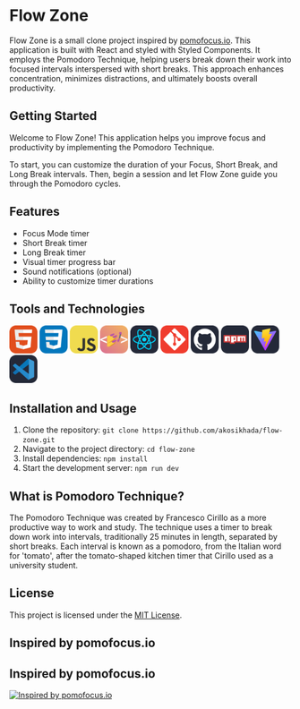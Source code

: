# Flow Zone

Flow Zone is a small clone project inspired by [pomofocus.io](https://pomofocus.io). This application is built with React and styled with Styled Components. It employs the Pomodoro Technique, helping users break down their work into focused intervals interspersed with short breaks. This approach enhances concentration, minimizes distractions, and ultimately boosts overall productivity.

## Getting Started

Welcome to Flow Zone! This application helps you improve focus and productivity by implementing the Pomodoro Technique.

To start, you can customize the duration of your Focus, Short Break, and Long Break intervals. Then, begin a session and let Flow Zone guide you through the Pomodoro cycles.

## Features

- Focus Mode timer
- Short Break timer
- Long Break timer
- Visual timer progress bar
- Sound notifications (optional)
- Ability to customize timer durations

## Tools and Technologies

<div align="left">
<img src="./public/html.png" alt="HTML" width="50" title="HTML">
<img src="./public/css.png" alt="CSS" width="50" title="CSS">
<img src="./public/js.png" alt="JavaScript" width="50" title="JavaScript">
<img src="./public/styled.png" alt="Styled Components" width="50" title="Styled Components">
<img src="./public/react.png" alt="React" width="50" title="React">
<img src="./public/git.png" alt="Git" width="50" title="Git">
<img src="./public/github.png" alt="Github" width="50" title="Github">
<img src="./public/npm.png" alt="NPM" width="50" title="NPM">
<img src="./public/vite.png" alt="Vite" width="50" title="Vite">
<img src="./public/vscode.png" alt="Visual Studio Code" width="50" title="Visual Studio Code">
</div>

## Installation and Usage

1. Clone the repository: `git clone https://github.com/akosikhada/flow-zone.git`
2. Navigate to the project directory: `cd flow-zone`
3. Install dependencies: `npm install`
4. Start the development server: `npm run dev`

## What is Pomodoro Technique?

The Pomodoro Technique was created by Francesco Cirillo as a more productive way to work and study. The technique uses a timer to break down work into intervals, traditionally 25 minutes in length, separated by short breaks. Each interval is known as a pomodoro, from the Italian word for 'tomato', after the tomato-shaped kitchen timer that Cirillo used as a university student.

## License

This project is licensed under the [MIT License](LICENSE).

## Inspired by pomofocus.io

## Inspired by pomofocus.io

[![Inspired by pomofocus.io](https://img.shields.io/badge/Inspired_by-pomofocus.io-ff69b4?style=for-readme&logo=https://via.placeholder.com/150)](https://pomofocus.io)

